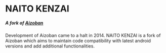 
# NAITO KENZAI
##### A fork of [Aizoban](https://github.com/IAmJordanX/Aizoban)

Development of Aizoban came to a halt in 2014. NAITO KENZAI is a fork of Aizoban which aims to maintain code compatibility with latest android versions and add additional functionalities.
